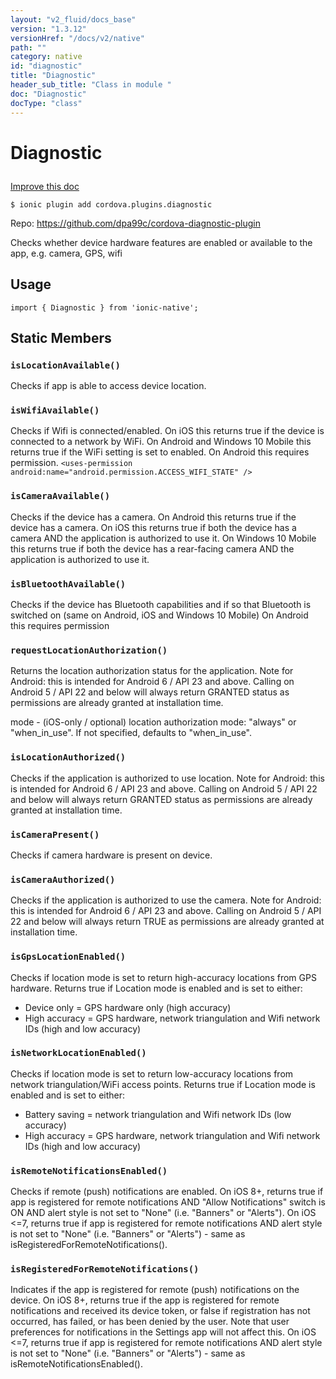```yaml
---
layout: "v2_fluid/docs_base"
version: "1.3.12"
versionHref: "/docs/v2/native"
path: ""
category: native
id: "diagnostic"
title: "Diagnostic"
header_sub_title: "Class in module "
doc: "Diagnostic"
docType: "class"
---
```









<h1 class="api-title">

  
  Diagnostic
  

  

  

</h1>

<a class="improve-v2-docs" href="http://github.com/driftyco/ionic-native/edit/master/src/plugins/diagnostic.ts#L0">
  Improve this doc
</a>





<!-- decorators -->


<pre><code>$ ionic plugin add cordova.plugins.diagnostic</code></pre>
<p>Repo:
  <a href="https://github.com/dpa99c/cordova-diagnostic-plugin">
    https://github.com/dpa99c/cordova-diagnostic-plugin
  </a>
</p>

<!-- description -->

<p>Checks whether device hardware features are enabled or available to the app, e.g. camera, GPS, wifi</p>



<!-- @usage tag -->

<h2>Usage</h2>

<pre><code class="lang-typescript">import { Diagnostic } from &#39;ionic-native&#39;;
</code></pre>




<!-- @property tags -->
<h2>Static Members</h2>
<div id="isLocationAvailable"></div>
<h3><code>isLocationAvailable()</code>
  
</h3>

Checks if app is able to access device location.










<div id="isWifiAvailable"></div>
<h3><code>isWifiAvailable()</code>
  
</h3>

Checks if Wifi is connected/enabled. On iOS this returns true if the device is connected to a network by WiFi. On Android and Windows 10 Mobile this returns true if the WiFi setting is set to enabled.
On Android this requires permission. `<uses-permission android:name="android.permission.ACCESS_WIFI_STATE" />`










<div id="isCameraAvailable"></div>
<h3><code>isCameraAvailable()</code>
  
</h3>

Checks if the device has a camera. On Android this returns true if the device has a camera. On iOS this returns true if both the device has a camera AND the application is authorized to use it. On Windows 10 Mobile this returns true if both the device has a rear-facing camera AND the
application is authorized to use it.










<div id="isBluetoothAvailable"></div>
<h3><code>isBluetoothAvailable()</code>
  
</h3>

Checks if the device has Bluetooth capabilities and if so that Bluetooth is switched on (same on Android, iOS and Windows 10 Mobile)
On Android this requires permission <uses-permission android:name="android.permission.BLUETOOTH" />










<div id="requestLocationAuthorization"></div>
<h3><code>requestLocationAuthorization()</code>
  
</h3>

Returns the location authorization status for the application.
Note for Android: this is intended for Android 6 / API 23 and above. Calling on Android 5 / API 22 and below will always return GRANTED status as permissions are already granted at installation time.

mode - (iOS-only / optional) location authorization mode: "always" or "when_in_use". If not specified, defaults to "when_in_use".










<div id="isLocationAuthorized"></div>
<h3><code>isLocationAuthorized()</code>
  
</h3>

Checks if the application is authorized to use location.
Note for Android: this is intended for Android 6 / API 23 and above. Calling on Android 5 / API 22 and below will always return GRANTED status as permissions are already granted at installation time.










<div id="isCameraPresent"></div>
<h3><code>isCameraPresent()</code>
  
</h3>

Checks if camera hardware is present on device.










<div id="isCameraAuthorized"></div>
<h3><code>isCameraAuthorized()</code>
  
</h3>

Checks if the application is authorized to use the camera.
Note for Android: this is intended for Android 6 / API 23 and above. Calling on Android 5 / API 22 and below will always return TRUE as permissions are already granted at installation time.










<div id="isGpsLocationEnabled"></div>
<h3><code>isGpsLocationEnabled()</code>
  
</h3>

Checks if location mode is set to return high-accuracy locations from GPS hardware.
  Returns true if Location mode is enabled and is set to either:
  - Device only = GPS hardware only (high accuracy)
  - High accuracy = GPS hardware, network triangulation and Wifi network IDs (high and low accuracy)










<div id="isNetworkLocationEnabled"></div>
<h3><code>isNetworkLocationEnabled()</code>
  
</h3>

Checks if location mode is set to return low-accuracy locations from network triangulation/WiFi access points.
Returns true if Location mode is enabled and is set to either:
  - Battery saving = network triangulation and Wifi network IDs (low accuracy)
  - High accuracy = GPS hardware, network triangulation and Wifi network IDs (high and low accuracy)










<div id="isRemoteNotificationsEnabled"></div>
<h3><code>isRemoteNotificationsEnabled()</code>
  
</h3>

Checks if remote (push) notifications are enabled.
On iOS 8+, returns true if app is registered for remote notifications AND "Allow Notifications" switch is ON AND alert style is not set to "None" (i.e. "Banners" or "Alerts").
On iOS <=7, returns true if app is registered for remote notifications AND alert style is not set to "None" (i.e. "Banners" or "Alerts") - same as isRegisteredForRemoteNotifications().










<div id="isRegisteredForRemoteNotifications"></div>
<h3><code>isRegisteredForRemoteNotifications()</code>
  
</h3>

Indicates if the app is registered for remote (push) notifications on the device.
On iOS 8+, returns true if the app is registered for remote notifications and received its device token, or false if registration has not occurred, has failed, or has been denied by the user. Note that user preferences for notifications in the Settings app will not affect this.
On iOS <=7, returns true if app is registered for remote notifications AND alert style is not set to "None" (i.e. "Banners" or "Alerts") - same as isRemoteNotificationsEnabled().











<!-- methods on the class -->

<!-- related link --><!-- end content block -->


<!-- end body block -->

